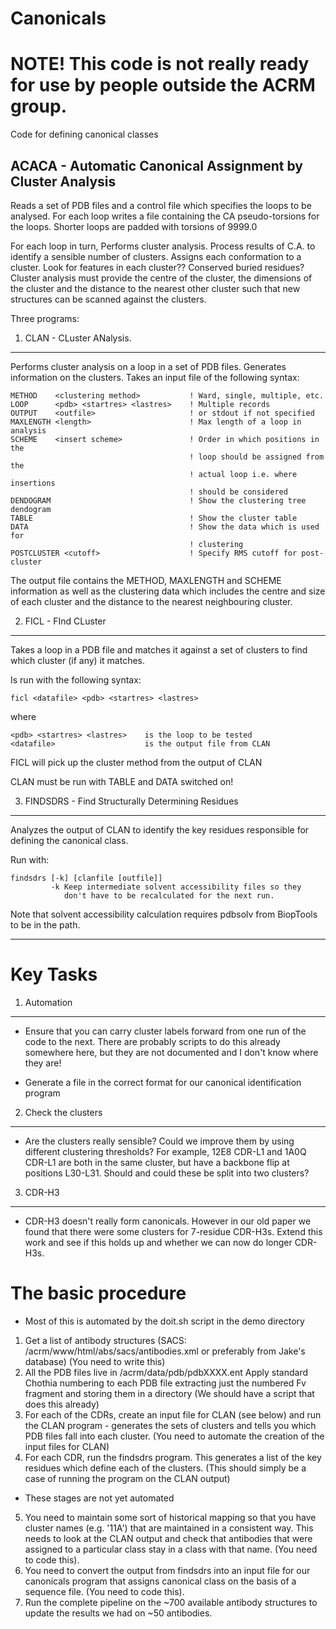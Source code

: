 Canonicals
==========

# NOTE! This code is not really ready for use by people outside the ACRM group.

Code for defining canonical classes

ACACA - Automatic Canonical Assignment by Cluster Analysis
----------------------------------------------------------

Reads a set of PDB files and a control file which specifies the loops to be
analysed. For each loop writes a file containing the CA pseudo-torsions
for the loops. Shorter loops are padded with torsions of 9999.0

For each loop in turn,
Performs cluster analysis.
Process results of C.A. to identify a sensible number of clusters.
Assigns each conformation to a cluster.
Look for features in each cluster?? Conserved buried residues?
Cluster analysis must provide the centre of the cluster, the dimensions of 
the cluster and the distance to the nearest other cluster such that new
structures can be scanned against the clusters.

Three programs:

1) CLAN - CLuster ANalysis.
---------------------------

Performs cluster analysis on a loop in a set of PDB files. Generates
information on the clusters.
Takes an input file of the following syntax:

    METHOD    <clustering method>           ! Ward, single, multiple, etc.
    LOOP      <pdb> <startres> <lastres>    ! Multiple records
    OUTPUT    <outfile>                     ! or stdout if not specified
    MAXLENGTH <length>                      ! Max length of a loop in analysis
    SCHEME    <insert scheme>               ! Order in which positions in the 
                                            ! loop should be assigned from the 
                                            ! actual loop i.e. where insertions 
                                            ! should be considered
    DENDOGRAM                               ! Show the clustering tree dendogram
    TABLE                                   ! Show the cluster table
    DATA                                    ! Show the data which is used for
                                            ! clustering
    POSTCLUSTER <cutoff>                    ! Specify RMS cutoff for post-cluster

The output file contains the METHOD, MAXLENGTH and SCHEME information as
well as the clustering data which includes the centre and size of each
cluster and the distance to the nearest neighbouring cluster.


2) FICL - FInd CLuster
----------------------

Takes a loop in a PDB file and matches it against a set of clusters to
find which cluster (if any) it matches.

Is run with the following syntax:

    ficl <datafile> <pdb> <startres> <lastres>

where

    <pdb> <startres> <lastres>    is the loop to be tested
    <datafile>                    is the output file from CLAN

FICL will pick up the cluster method from the output of CLAN

CLAN must be run with TABLE and DATA switched on!

3) FINDSDRS - Find Structurally Determining Residues
----------------------------------------------------

Analyzes the output of CLAN to identify the key residues responsible for
defining the canonical class.

Run with:

    findsdrs [-k] [clanfile [outfile]]
             -k Keep intermediate solvent accessibility files so they
                don't have to be recalculated for the next run.

Note that solvent accessibility calculation requires pdbsolv from
BiopTools to be in the path.

--------------------------------------------------------------------------

Key Tasks
=========

1. Automation
-------------

- Ensure that you can carry cluster labels forward from one run of the
  code to the next. There are probably scripts to do this already
  somewhere here, but they are not documented and I don't know where
  they are!

- Generate a file in the correct format for our canonical
  identification program

2. Check the clusters
---------------------

- Are the clusters really sensible? Could we improve them by using
  different clustering thresholds? For example, 12E8 CDR-L1 and 1A0Q
  CDR-L1 are both in the same cluster, but have a backbone flip at
  positions L30-L31. Should and could these be split into two
  clusters?

3. CDR-H3
---------

- CDR-H3 doesn't really form canonicals. However in our old paper we
  found that there were some clusters for 7-residue CDR-H3s. Extend
  this work and see if this holds up and whether we can now do longer
  CDR-H3s.




The basic procedure
===================

- Most of this is automated by the doit.sh script in the demo directory

1. Get a list of antibody structures
   (SACS: /acrm/www/html/abs/sacs/antibodies.xml
    or preferably from Jake's database)
   (You need to write this)
2. All the PDB files live in /acrm/data/pdb/pdbXXXX.ent
   Apply standard Chothia numbering to each PDB file
   extracting just the numbered Fv fragment and storing them
   in a directory
   (We should have a script that does this already)
3. For each of the CDRs, create an input file for CLAN (see
   below) and run the CLAN program - generates the sets of
   clusters and tells you which PDB files fall into each cluster.
   (You need to automate the creation of the input files for CLAN)
4. For each CDR, run the findsdrs program. This generates a list
   of the key residues which define each of the clusters.
   (This should simply be a case of running the program on the
   CLAN output)

- These stages are not yet automated

5. You need to maintain some sort of historical mapping so that
   you have cluster names (e.g. '11A') that are maintained in
   a consistent way. This needs to look at the CLAN output and
   check that antibodies that were assigned to a particular class
   stay in a class with that name.
   (You need to code this).
6. You need to convert the output from findsdrs into an input file
   for our canonicals program that assigns canonical class on the
   basis of a sequence file.
   (You need to code this).
7. Run the complete pipeline on the ~700 available antibody structures
   to update the results we had on ~50 antibodies.

